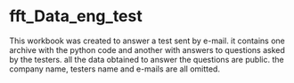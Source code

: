 # fft_Data_eng_test
This workbook was created to answer a test sent by e-mail.
it contains one archive with the python code and another with answers to questions asked by the testers.
all the data obtained to answer the questions are public. the company name, testers name and e-mails are all omitted.
